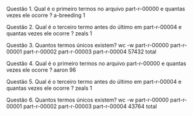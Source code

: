 Questão 1. Qual é o primeiro termos no arquivo part-r-00000 e quantas vezes ele ocorre ?
a-breeding	1

Questão 2. Qual é o terceiro termo antes do último em part-r-00004 e quantas vezes ele ocorre ?
zeals	1

Questão 3. Quantos termos únicos existem?
wc -w part-r-00000 part-r-00001 part-r-00002 part-r-00003 part-r-00004
57432 total

Questão 4. Qual é o primeiro termos no arquivo part-r-00000 e quantas vezes ele ocorre ?
aaron	96

Questão 5. Qual é o terceiro termo antes do último em part-r-00004 e quantas vezes ele ocorre ?
zeals	1

Questão 6. Quantos termos únicos existem?
wc -w part-r-00000 part-r-00001 part-r-00002 part-r-00003 part-r-00004
43764 total
